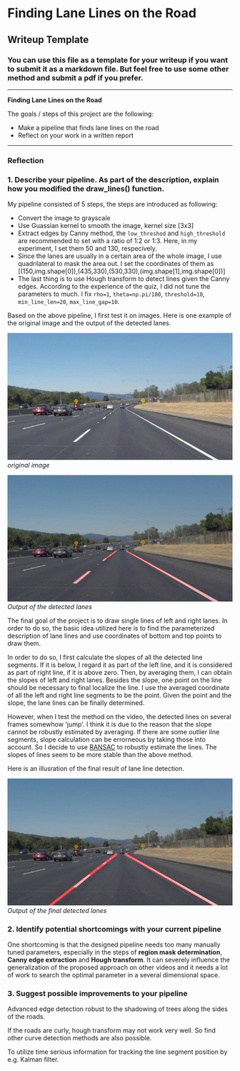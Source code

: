 # **Finding Lane Lines on the Road** 

## Writeup Template

### You can use this file as a template for your writeup if you want to submit it as a markdown file. But feel free to use some other method and submit a pdf if you prefer.

---

**Finding Lane Lines on the Road**

The goals / steps of this project are the following:
* Make a pipeline that finds lane lines on the road
* Reflect on your work in a written report

---

### Reflection

### 1. Describe your pipeline. As part of the description, explain how you modified the draw_lines() function.

My pipeline consisted of 5 steps, the steps are introduced as following:

* Convert the image to grayscale
* Use Guassian kernel to smooth the image, kernel size [3x3]
* Extract edges by Canny method, the `low_threshod` and `high_threshold` are recommended to set with a ratio of 1:2 or 1:3. Here, in my experiment, I set them 50 and 130, respecively.
* Since the lanes are usually in a certain area of the whole image, I use quadrilateral to mask the area out. I set the coordinates of them as [(150,img.shape[0]),(435,330),(530,330),(img.shape[1],img.shape[0])]
* The last thing is to use Hough transform to detect lines given the Canny edges. According to the experience of the quiz, I did not tune the parameters to much. I fix `rho=1`, `theta=np.pi/180`, `threshold=10`, `min_line_len=20`, `max_line_gap=10`.

Based on the above pipeline, I first test it on images. Here is one example of the original image and the output of the detected lanes.

![alt text](./test_images/solidWhiteCurve.jpg)
*original image*

![alt text](./test_images_output/solidWhiteCurve_lane.png)
*Output of the detected lanes*

The final goal of the project is to draw single lines of left and right lanes. In order to do so, the basic idea utilized here is to find the parameterized description of lane lines and use coordinates of bottom and top points to draw them. 

In order to do so, I first calculate the slopes of all the detected line segments. If it is below, I regard it as part of the left line, and it is considered as part of right line, if it is above zero. Then, by averaging them, I can obtain the slopes of left and right lanes. Besides the slope, one point on the line should be necessary to final localize the line. I use the averaged coordinate of all the left and right line segments to be the point. Given the point and the slope, the lane lines can be finally determined. 

However, when I test the method on the video, the detected lines on several frames somewhow 'jump'. I think it is due to the reason that the slope cannot be robustly estimated by averaging. If there are some outlier line segments, slope calculation can be errorneous by taking those into account. So I decide to use [RANSAC](https://scikit-learn.org/stable/auto_examples/linear_model/plot_ransac.html#sphx-glr-auto-examples-linear-model-plot-ransac-py) to robustly estimate the lines. The slopes of lines seem to be more stable than the above method.  

Here is an illusration of the final result of lane line detection.

![alt text](./test_images_output/solidWhiteCurve_lane_new_draw.png)
*Output of the final detected lanes*


### 2. Identify potential shortcomings with your current pipeline


One shortcoming is that the designed pipeline needs too many manually tuned parameters, especially in the steps of **region mask determination**, **Canny edge extraction** and **Hough transform**. It can severely influence the generalization of the proposed approach on other videos and it needs a lot of work to search the optimal parameter in a several dimensional space. 



### 3. Suggest possible improvements to your pipeline

Advanced edge detection robust to the shadowing of trees along the sides of the roads. 

If the roads are curly, hough transform may not work very well. So find other curve detection methods are also possible.

To utilize time serious information for tracking the line segment position by e.g. Kalman filter. 

